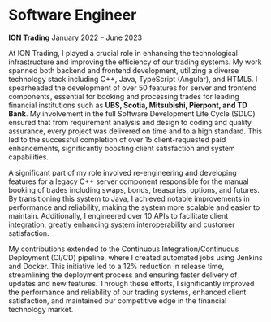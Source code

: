 # Software Engineer
**ION Trading** 
January 2022 – June 2023
<br>

At ION Trading, I played a crucial role in enhancing the technological infrastructure and improving the efficiency of our trading systems. My work spanned both backend and frontend development, utilizing a diverse technology stack including C++, Java, TypeScript (Angular), and HTML5. I spearheaded the development of over 50 features for server and frontend components, essential for booking and processing trades for leading financial institutions such as **UBS, Scotia, Mitsubishi, Pierpont, and TD Bank**. My involvement in the full Software Development Life Cycle (SDLC) ensured that from requirement analysis and design to coding and quality assurance, every project was delivered on time and to a high standard. This led to the successful completion of over 15 client-requested paid enhancements, significantly boosting client satisfaction and system capabilities.

A significant part of my role involved re-engineering and developing features for a legacy C++ server component responsible for the manual booking of trades including swaps, bonds, treasuries, options, and futures. By transitioning this system to Java, I achieved notable improvements in performance and reliability, making the system more scalable and easier to maintain. Additionally, I engineered over 10 APIs to facilitate client integration, greatly enhancing system interoperability and customer satisfaction.

My contributions extended to the Continuous Integration/Continuous Deployment (CI/CD) pipeline, where I created automated jobs using Jenkins and Docker. This initiative led to a 12% reduction in release time, streamlining the deployment process and ensuring faster delivery of updates and new features. Through these efforts, I significantly improved the performance and reliability of our trading systems, enhanced client satisfaction, and maintained our competitive edge in the financial technology market.